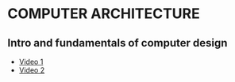 # COMPUTER ARCHITECTURE


## Intro and fundamentals of computer design
- [Video 1](https://drive.google.com/file/d/1LkrOStJJeoOQ9Ewsl4S3NKCYboicG-As/view)
- [Video 2](https://drive.google.com/file/d/1v7YzVZs8LRu0ztEQZJQa7SdEc6sjUrAo/view)
  
